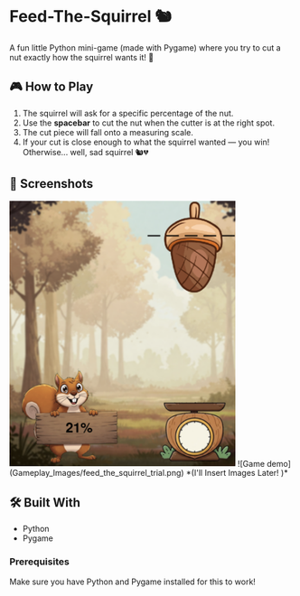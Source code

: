 # Feed-The-Squirrel 🐿️
A fun little Python mini-game (made with Pygame) where you try to cut a nut exactly how the squirrel wants it! 🎯


## 🎮 How to Play
1. The squirrel will ask for a specific percentage of the nut.
2. Use the **spacebar** to cut the nut when the cutter is at the right spot.
3. The cut piece will fall onto a measuring scale.
4. If your cut is close enough to what the squirrel wanted — you win! Otherwise... well, sad squirrel 🐿️💔


## 📸 Screenshots
<img src="Gameplay_Images/feed_the_squirrel_trial.png" width="400">
![Game demo](Gameplay_Images/feed_the_squirrel_trial.png)
*(I'll Insert Images Later! )*


## 🛠️ Built With
- Python
- Pygame


### Prerequisites
Make sure you have Python and Pygame installed for this to work!

